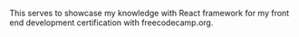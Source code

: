 This serves to showcase my knowledge with React framework for my front end development certification with freecodecamp.org.
